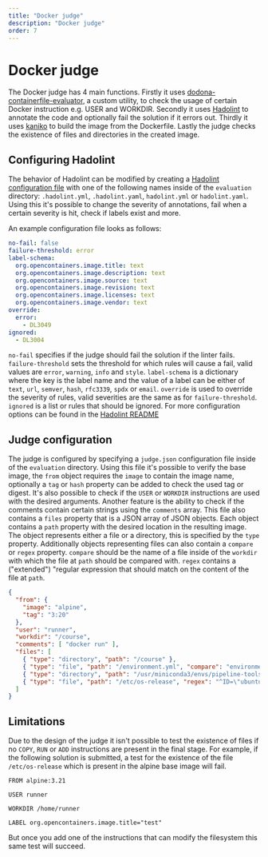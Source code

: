 ```yaml
---
title: "Docker judge"
description: "Docker judge"
order: 7
---
```

# Docker judge

The Docker judge has 4 main functions.
Firstly it uses [dodona-containerfile-evaluator](https://github.com/Bond-009/dodona-containerfile-evaluator), a custom utility, to check the usage of certain Docker instruction e.g. USER and WORKDIR.
Secondly it uses [Hadolint](https://github.com/hadolint/hadolint) to annotate the code and optionally fail the solution if it errors out.
Thirdly it uses [kaniko](https://github.com/GoogleContainerTools/kaniko) to build the image from the Dockerfile.
Lastly the judge checks the existence of files and directories in the created image.

## Configuring Hadolint

The behavior of Hadolint can be modified by creating a [Hadolint configuration file](https://github.com/hadolint/hadolint#configure) with one of the following names inside of the `evaluation` directory: `.hadolint.yml`, `.hadolint.yaml`, `hadolint.yml` or `hadolint.yaml`.
Using this it's possible to change the severity of annotations, fail when a certain severity is hit, check if labels exist and more.

An example configuration file looks as follows:
```yml
no-fail: false
failure-threshold: error
label-schema:
  org.opencontainers.image.title: text
  org.opencontainers.image.description: text
  org.opencontainers.image.source: text
  org.opencontainers.image.revision: text
  org.opencontainers.image.licenses: text
  org.opencontainers.image.vendor: text
override:
  error:
    - DL3049
ignored:
  - DL3004
```

`no-fail` specifies if the judge should fail the solution if the linter fails.
`failure-threshold` sets the threshold for which rules will cause a fail, valid values are `error`, `warning`, `info` and `style`.
`label-schema` is a dictionary where the key is the label name and the value of a label can be either of `text`, `url`, `semver`, `hash`, `rfc3339`, `spdx` or `email`.
`override` is used to override the severity of rules, valid severities are the same as for `failure-threshold`.
`ignored` is a list or rules that should be ignored.
For more configuration options can be found in the [Hadolint README](https://github.com/hadolint/hadolint#configure)


## Judge configuration

The judge is configured by specifying a `judge.json` configuration file inside of the `evaluation` directory.
Using this file it's possible to verify the base image, the `from` object requires the `image` to contain the image name, optionally a `tag` or `hash` property can be added to check the used tag or digest.
It's also possible to check if the `USER` or `WORKDIR` instructions are used with the desired arguments.
Another feature is the ability to check if the comments contain certain strings using the `comments` array.
This file also contains a `files` property that is a JSON array of JSON objects.
Each object contains a `path` property with the desired location in the resulting image.
The object represents either a file or a directory, this is specified by the `type` property.
Additionally objects representing files can also contain a `compare` or `regex` property.
`compare` should be the name of a file inside of the `workdir` with which the file at `path` should be compared with.
`regex` contains a ("extended") "regular expression that should match on the content of the file at `path`.

```json
{
  "from": {
    "image": "alpine",
    "tag": "3:20"
  },
  "user": "runner",
  "workdir": "/course",
  "comments": [ "docker run" ],
  "files": [
    { "type": "directory", "path": "/course" },
    { "type": "file", "path": "/environment.yml", "compare": "environment.yml" },
    { "type": "directory", "path": "/usr/miniconda3/envs/pipeline-tools-1.0.0" },
    { "type": "file", "path": "/etc/os-release", "regex": "^ID=\"ubuntu\"$" }
  ]
}
```

## Limitations
Due to the design of the judge it isn't possible to test the existence of files if no `COPY`, `RUN` or `ADD` instructions are present in the final stage.
For example, if the following solution is submitted, a test for the existence of the file `/etc/os-release` which is present in the alpine base image will fail.
```docker
FROM alpine:3.21

USER runner

WORKDIR /home/runner

LABEL org.opencontainers.image.title="test"
```
But once you add one of the instructions that can modify the filesystem this same test will succeed.
